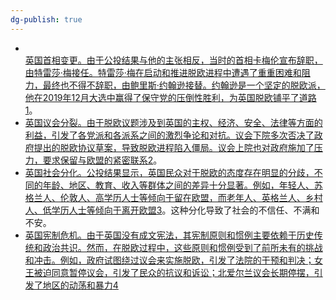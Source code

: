 ```yaml
---
dg-publish: true
---
```


- [  
    英国首相变更。由于公投结果与他的主张相反，当时的首相卡梅伦宣布辞职，由特雷莎·梅接任。特雷莎·梅在启动和推进脱欧进程中遭遇了重重困难和阻力，最终也不得不辞职，由鲍里斯·约翰逊接替。约翰逊是一个坚定的脱欧派，他在2019年12月大选中赢得了保守党的压倒性胜利，为英国脱欧铺平了道路](http://www.cpifa.org/cms/book/191)[1](http://www.cpifa.org/cms/book/191)。
- [英国议会分裂。由于脱欧议题涉及到英国的主权、经济、安全、法律等方面的利益，引发了各党派和各派系之间的激烈争论和对抗。议会下院多次否决了政府提出的脱欧协议草案，导致脱欧进程陷入僵局。议会上院也对政府施加了压力，要求保留与欧盟的紧密联系](https://zhuanlan.zhihu.com/p/387815746)[2](https://zhuanlan.zhihu.com/p/387815746)。
- [英国社会分化。公投结果显示，英国民众对于脱欧的态度存在明显的分歧，不同的年龄、地区、教育、收入等群体之间的差异十分显著。例如，年轻人、苏格兰人、伦敦人、高学历人士等倾向于留在欧盟，而老年人、英格兰人、乡村人、低学历人士等倾向于离开欧盟](https://www.thepaper.cn/newsDetail_forward_1488878)[3](https://www.thepaper.cn/newsDetail_forward_1488878)。这种分化导致了社会的不信任、不满和不安。
- [英国宪制危机。由于英国没有成文宪法，其宪制原则和惯例主要依赖于历史传统和政治共识。然而，在脱欧过程中，这些原则和惯例受到了前所未有的挑战和冲击。例如，政府试图绕过议会来实施脱欧，引发了法院的干预和判决；女王被迫同意暂停议会，引发了民众的抗议和诉讼；北爱尔兰议会长期停摆，引发了地区的动荡和暴力](http://ies.cass.cn/cn/work/comment/202112/t20211215_5382146.shtml)[4](http://ies.cass.cn/cn/work/comment/202112/t20211215_5382146.shtml)